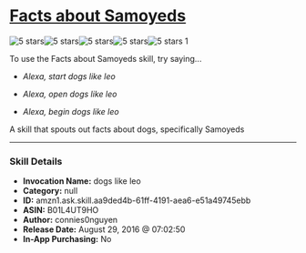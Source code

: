 # [Facts about Samoyeds](http://alexa.amazon.com/#skills/amzn1.ask.skill.aa9ded4b-61ff-4191-aea6-e51a49745ebb)
![5 stars](../../images/ic_star_black_18dp_1x.png)![5 stars](../../images/ic_star_black_18dp_1x.png)![5 stars](../../images/ic_star_black_18dp_1x.png)![5 stars](../../images/ic_star_black_18dp_1x.png)![5 stars](../../images/ic_star_black_18dp_1x.png) 1

To use the Facts about Samoyeds skill, try saying...

* *Alexa, start dogs like leo*

* *Alexa, open dogs like leo*

* *Alexa, begin dogs like leo*

A skill that spouts out facts about dogs, specifically Samoyeds

***

### Skill Details

* **Invocation Name:** dogs like leo
* **Category:** null
* **ID:** amzn1.ask.skill.aa9ded4b-61ff-4191-aea6-e51a49745ebb
* **ASIN:** B01L4UT9HO
* **Author:** connies0nguyen
* **Release Date:** August 29, 2016 @ 07:02:50
* **In-App Purchasing:** No
